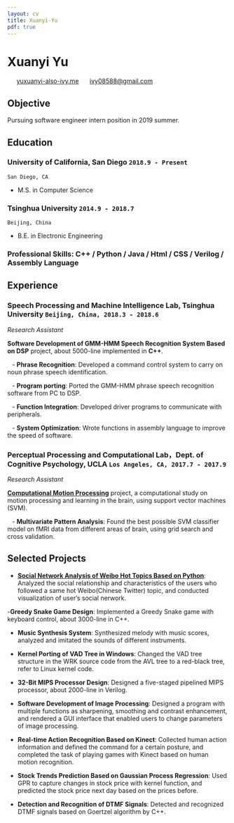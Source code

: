 ```yaml
---
layout: cv
title: Xuanyi-Yu
pdf: true
---
```

# Xuanyi __Yu__

<div id="webaddress">
<i class="fi-home" style="margin-left:1em"></i>
<a href="http://www.yuxuanyi-also-ivy.me" style="margin-left:0.5em">yuxuanyi-also-ivy.me</a>
<i class="fi-mail" style="margin-left:1em"></i>
<a href="ivy08588@gmail.com" style="margin-left:0.5em">ivy08588@gmail.com</a>
</div>

## Objective
Pursuing software engineer intern position in 2019 summer.

## Education

### __University of California, San Diego__ `2018.9 - Present`
```
San Diego, CA
```
 - M.S. in Computer Science

### __Tsinghua University__ `2014.9 - 2018.7`
```
Beijing, China
```
 - B.E. in Electronic Engineering

### __Professional Skills__: C++ / Python / Java / Html / CSS / Verilog / Assembly Language

## Experience

### __Speech Processing and Machine Intelligence Lab, Tsinghua University__  `Beijing, China, 2018.3 - 2018.6 `

_Research Assistant_

__Software Development of GMM-HMM Speech Recognition System Based on DSP__ project, about 5000-line implemented in __C++__.

&ensp; - __Phrase Recognition__: Developed a command control system to carry on noun phrase speech identification.

&ensp; - __Program porting__: Ported the GMM-HMM phrase speech recognition software from PC to DSP.

&ensp; - __Function Integration__: Developed driver programs to communicate with peripherals.

&ensp; - __System Optimization__: Wrote functions in assembly language to improve the speed of software.

### __Perceptual Processing and Computational Lab，Dept. of Cognitive Psychology, UCLA__ `Los Angeles, CA, 2017.7 - 2017.9`

_Research Assistant_

__[Computational Motion Processing](https://zililab.psych.ucla.edu/research/computational-motion-processing/)__ project, a computational study on motion processing and learning in the brain, using support vector machines (SVM).

&ensp; - __Multivariate Pattern Analysis__: Found the best possible SVM classifier model on fMRI data from different areas of brain, using grid search and cross validation.

## Selected Projects
- __[Social Network Analysis of Weibo Hot Topics Based on Python](http://yuxuanyi-also-ivy.me/2018/10/08/Social-network-analysis/)__:	Analyzed the social relationship and characteristics of the users who followed a same hot Weibo(Chinese Twitter) topic, and conducted visualization of user’s social nerwork.

 -__Greedy Snake Game Design__: Implemented a Greedy Snake game with keyboard control, about 3000-line in C++.

- __Music Synthesis System__: Synthesized melody with music scores, analyzed and imitated the sounds of different instruments.

- __Kernel Porting of VAD Tree in Windows__: Changed the VAD tree structure in the WRK source code from the AVL tree to a red-black tree, refer to Linux kernel code.

- __32-Bit MIPS Processor Design__: Designed a five-staged pipelined MIPS processor, about 2000-line in Verilog.

- __Software Development of Image Processing__: Designed a program with multiple functions as sharpening, smoothing and contrast enhancement, and rendered a GUI interface that enabled users to change parameters of image processing.

- __Real-time Action Recognition Based on Kinect__: Collected human action information and defined the command for a certain posture, and completed the task of playing games with Kinect based on human motion recognition.

- __Stock Trends Prediction Based on Gaussian Process Regression__: Used GPR to capture changes in stock price with kernel function, and predicted the stock price next day based on the prices before.

- __Detection and Recognition of DTMF Signals__: Detected and recognized DTMF signals based on Goertzel algorithm by C++.






<!-- ### Footer

Last updated: May 2013 -->
